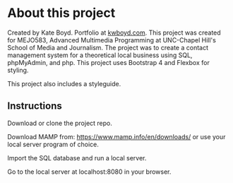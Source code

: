 # About this project
Created by Kate Boyd.
Portfolio at [kwboyd.com](http://kwboyd.com).
This project was created for MEJO583, Advanced Multimedia Programming at UNC-Chapel Hill's School of Media and Journalism. The project was to create a contact management system for a theoretical local business using SQL, phpMyAdmin, and php. This project uses Bootstrap 4 and Flexbox for styling.

This project also includes a styleguide.

## Instructions
Download or clone the project repo.

Download MAMP from: https://www.mamp.info/en/downloads/ or use your local server program of choice.

Import the SQL database and run a local server.

Go to the local server at localhost:8080 in your browser.
